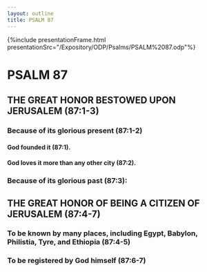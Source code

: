 ```yaml
---
layout: outline
title: PSALM 87
---
```

{%include presentationFrame.html presentationSrc="/Expository/ODP/Psalms/PSALM%2087.odp"%}

# PSALM 87 
## THE GREAT HONOR BESTOWED UPON JERUSALEM (87:1-3) 
###  Because of its glorious present (87:1-2) 
####  God founded it (87:1). 
####  God loves it more than any other city (87:2). 
###  Because of its glorious past (87:3): 
## THE GREAT HONOR OF BEING A CITIZEN OF JERUSALEM (87:4-7) 
###  To be known by many places, including Egypt, Babylon, Philistia, Tyre, and Ethiopia (87:4-5) 
###  To be registered by God himself (87:6-7) 
